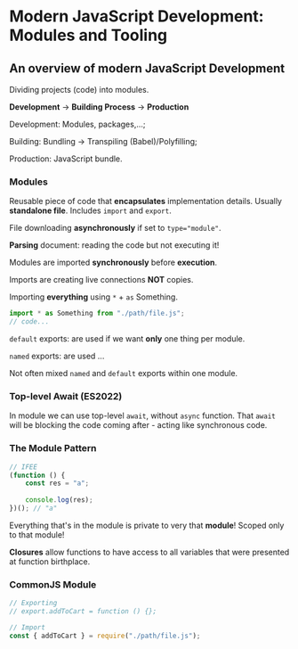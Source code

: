 # Modern JavaScript Development: Modules and Tooling

## An overview of modern JavaScript Development

Dividing projects (code) into modules.

**Development** -> **Building Process** -> **Production**

Development: Modules, packages,...;

Building: Bundling -> Transpiling (Babel)/Polyfilling;

Production: JavaScript bundle.

### Modules

Reusable piece of code that **encapsulates** implementation details. Usually **standalone file**. Includes `import` and `export`.

File downloading **asynchronously** if set to `type="module"`.

**Parsing** document: reading the code but not executing it!

Modules are imported **synchronously** before **execution**.

Imports are creating live connections **NOT** copies.

Importing **everything** using `*` + `as` Something.
```js
import * as Something from "./path/file.js";
// code...
```
`default` exports: are used if we want **only** one thing per module.

`named` exports: are used ...

Not often mixed `named` and `default` exports within one module.

### Top-level Await (ES2022)

In module we can use top-level `await`, without `async` function. That `await` will be blocking the code coming after - acting like synchronous code.


### The Module Pattern

```js
// IFEE
(function () {
    const res = "a";
    
    console.log(res);
})(); // "a"
```

Everything that's in the module is private to very that **module**! Scoped only to that module!

**Closures** allow functions to have access to all variables that were presented at function birthplace.

### CommonJS Module

```js
// Exporting
// export.addToCart = function () {};

// Import 
const { addToCart } = require("./path/file.js");
```